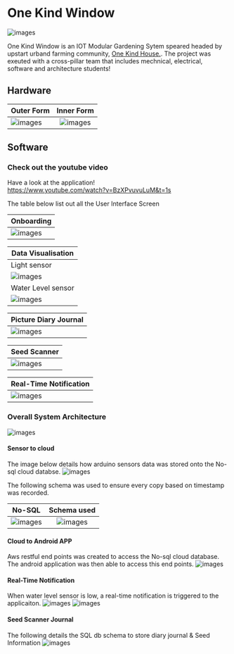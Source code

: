 # One Kind Window
![images](https://github.com/KennySoh/Onekindapp-android-app/blob/master/sample-project2.png)  
  
One Kind Window is an IOT Modular Gardening Sytem speared headed by upstart urband farming community, [One Kind House.](https://www.youtube.com/watch?v=x3CNF_Mzjzg&t=4s). The project was exeuted with a cross-pillar team that includes mechnical, electrical, software and architecture students! 

## Hardware
| Outer Form       | Inner Form         | 
| ------------- |:-------------:| 
| ![images](https://github.com/KennySoh/Onekindapp-android-app/blob/master/sample-project3.png)       | ![images](https://github.com/KennySoh/Onekindapp-android-app/blob/master/sample-project5.png) |

## Software

### Check out the youtube video
Have a look at the application!   
https://www.youtube.com/watch?v=BzXPvuvuLuM&t=1s  

The table below list out all the User Interface Screen
  
| Onboarding     | 
| ------------- |
| ![images](https://github.com/KennySoh/Onekindapp-android-app/blob/master/ui-1.png)       |

| Data Visualisation    | 
| ------------- |
| Light sensor
  ![images](https://github.com/KennySoh/Onekindapp-android-app/blob/master/ui-2.png)       |
| Water Level sensor
![images](https://github.com/KennySoh/Onekindapp-android-app/blob/master/ui-3.png)       |

| Picture Diary Journal    | 
| ------------- |
| ![images](https://github.com/KennySoh/Onekindapp-android-app/blob/master/ui-4.png)       |

| Seed Scanner     | 
| ------------- |
| ![images](https://github.com/KennySoh/Onekindapp-android-app/blob/master/ui-5.png)       |

| Real-Time Notification    | 
| ------------- |
| ![images](https://github.com/KennySoh/Onekindapp-android-app/blob/master/ui-6.png)       |

### Overall System Architecture
![images](https://github.com/KennySoh/Onekindapp-android-app/blob/master/sample-project4.png) 

#### Sensor to cloud
The image below details how arduino sensors data was stored onto the No-sql cloud databse.
![images](https://github.com/KennySoh/Onekindapp-android-app/blob/master/db1.png) 
  
The following schema was used to ensure every copy based on timestamp was recorded. 
 
| No-SQL     | Schema used       | 
| ------------- |:-------------:| 
| ![images](https://github.com/KennySoh/Onekindapp-android-app/blob/master/db2.png)     | ![images](https://github.com/KennySoh/Onekindapp-android-app/blob/master/db3.png)  |
 
#### Cloud to Android APP
Aws restful end points was created to access the No-sql cloud database. The android application was then able to access this end points. 
![images](https://github.com/KennySoh/Onekindapp-android-app/blob/master/db4.png) 

#### Real-Time Notification
When water level sensor is low, a real-time notification is triggered to the applicaiton. 
![images](https://github.com/KennySoh/Onekindapp-android-app/blob/master/db7.png) 
![images](https://github.com/KennySoh/Onekindapp-android-app/blob/master/db8.png) 

#### Seed Scanner Journal
The following details the SQL db schema to store diary journal & Seed Information
![images](https://github.com/KennySoh/Onekindapp-android-app/blob/master/db6.png) 

